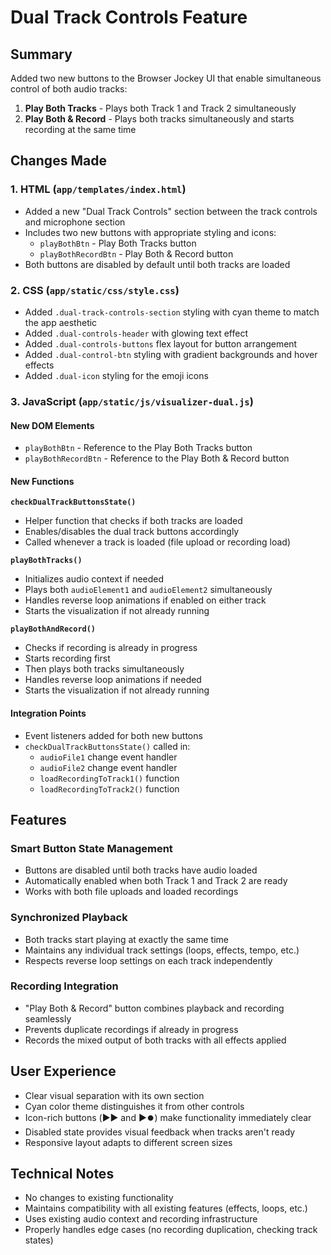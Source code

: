 # Dual Track Controls Feature

## Summary
Added two new buttons to the Browser Jockey UI that enable simultaneous control of both audio tracks:

1. **Play Both Tracks** - Plays both Track 1 and Track 2 simultaneously
2. **Play Both & Record** - Plays both tracks simultaneously and starts recording at the same time

## Changes Made

### 1. HTML (`app/templates/index.html`)
- Added a new "Dual Track Controls" section between the track controls and microphone section
- Includes two new buttons with appropriate styling and icons:
  - `playBothBtn` - Play Both Tracks button
  - `playBothRecordBtn` - Play Both & Record button
- Both buttons are disabled by default until both tracks are loaded

### 2. CSS (`app/static/css/style.css`)
- Added `.dual-track-controls-section` styling with cyan theme to match the app aesthetic
- Added `.dual-controls-header` with glowing text effect
- Added `.dual-controls-buttons` flex layout for button arrangement
- Added `.dual-control-btn` styling with gradient backgrounds and hover effects
- Added `.dual-icon` styling for the emoji icons

### 3. JavaScript (`app/static/js/visualizer-dual.js`)

#### New DOM Elements
- `playBothBtn` - Reference to the Play Both Tracks button
- `playBothRecordBtn` - Reference to the Play Both & Record button

#### New Functions

**`checkDualTrackButtonsState()`**
- Helper function that checks if both tracks are loaded
- Enables/disables the dual track buttons accordingly
- Called whenever a track is loaded (file upload or recording load)

**`playBothTracks()`**
- Initializes audio context if needed
- Plays both `audioElement1` and `audioElement2` simultaneously
- Handles reverse loop animations if enabled on either track
- Starts the visualization if not already running

**`playBothAndRecord()`**
- Checks if recording is already in progress
- Starts recording first
- Then plays both tracks simultaneously
- Handles reverse loop animations if needed
- Starts the visualization if not already running

#### Integration Points
- Event listeners added for both new buttons
- `checkDualTrackButtonsState()` called in:
  - `audioFile1` change event handler
  - `audioFile2` change event handler
  - `loadRecordingToTrack1()` function
  - `loadRecordingToTrack2()` function

## Features

### Smart Button State Management
- Buttons are disabled until both tracks have audio loaded
- Automatically enabled when both Track 1 and Track 2 are ready
- Works with both file uploads and loaded recordings

### Synchronized Playback
- Both tracks start playing at exactly the same time
- Maintains any individual track settings (loops, effects, tempo, etc.)
- Respects reverse loop settings on each track independently

### Recording Integration
- "Play Both & Record" button combines playback and recording seamlessly
- Prevents duplicate recordings if already in progress
- Records the mixed output of both tracks with all effects applied

## User Experience
- Clear visual separation with its own section
- Cyan color theme distinguishes it from other controls
- Icon-rich buttons (▶️▶️ and ▶️⏺️) make functionality immediately clear
- Disabled state provides visual feedback when tracks aren't ready
- Responsive layout adapts to different screen sizes

## Technical Notes
- No changes to existing functionality
- Maintains compatibility with all existing features (effects, loops, etc.)
- Uses existing audio context and recording infrastructure
- Properly handles edge cases (no recording duplication, checking track states)
